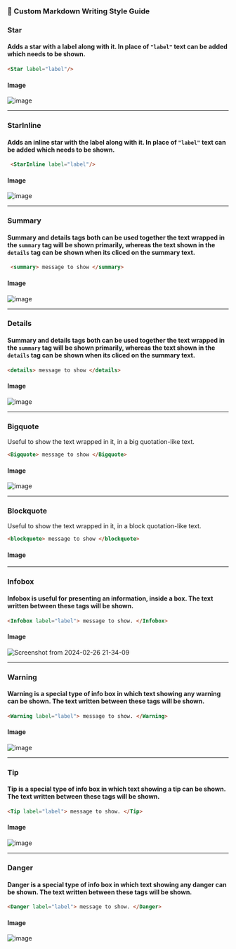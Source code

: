 ### 🚀 Custom Markdown Writing Style Guide

### **Star**

#### Adds a star with a label along with it. In place of `"label"` text can be added which needs to be shown. 

```markdown
<Star label="label"/>
```

#### Image
![image](https://github.com/DhairyaMajmudar/json-schema-website/assets/124715224/936f4561-a37e-42c3-aaad-8ac463ae5d34)


-----------------------------------------------------------------------

### **StarInline**

#### Adds an inline star with the label along with it. In place of `"label"` text can be added which needs to be shown. 
```markdown
 <StarInline label="label"/>
```

#### Image
![image](https://github.com/DhairyaMajmudar/json-schema-website/assets/124715224/5537c8bd-be62-480e-8382-9e20efe233e5)

-----------------------------------------------------------------------


### **Summary**
#### Summary and details tags both can be used together the text wrapped in the `summary` tag will be shown primarily,  whereas the text shown in the `details` tag can be shown when its cliced on the summary text.
 
```markdown
 <summary> message to show </summary>
```
#### Image
![image](https://github.com/DhairyaMajmudar/json-schema-website/assets/124715224/8a9bfd1c-cce6-4859-a3e7-cd7288ae6918)


-----------------------------------------------------------------------

### **Details**
#### Summary and details tags both can be used together the text wrapped in the `summary` tag will be shown primarily,  whereas the text shown in the `details` tag can be shown when its cliced on the summary text.

```markdown
<details> message to show </details>
```
#### Image
![image](https://github.com/DhairyaMajmudar/json-schema-website/assets/124715224/c269910f-9127-496a-a835-31da0d6bee09)

-----------------------------------------------------------------------

### **Bigquote** 

Useful to show the text wrapped in it, in a big quotation-like text.

```markdown
<Bigquote> message to show </Bigquote>
```
#### Image
![image](https://github.com/DhairyaMajmudar/json-schema-website/assets/124715224/d15fdaaf-1b59-42a8-84f7-363a40662438)

-----------------------------------------------------------------------

### **Blockquote**

Useful to show the text wrapped in it, in a block quotation-like text.


 ```markdown
<blockquote> message to show </blockquote>
```

#### Image

-----------------------------------------------------------------------


### **Infobox**
#### Infobox is useful for presenting an information, inside a box. The text written between these tags will be shown.

 ```markdown
<Infobox label="label"> message to show. </Infobox>
```

#### Image
![Screenshot from 2024-02-26 21-34-09](https://github.com/DhairyaMajmudar/json-schema-website/assets/124715224/c25a9d34-387b-46e8-b9fc-f52820a8dda5)

-----------------------------------------------------------------------


### **Warning**
#### Warning is a special type of info box in which text showing any warning can be shown. The text written between these tags will be shown.
```markdown
<Warning label="label"> message to show. </Warning>
```

#### Image

![image](https://github.com/DhairyaMajmudar/json-schema-website/assets/124715224/50595f15-11fb-438e-9a4c-668983016573)

-----------------------------------------------------------------------


### **Tip** 

#### Tip is a special type of info box in which text showing a tip can be shown. The text written between these tags will be shown.
```markdown
<Tip label="label"> message to show. </Tip>
```

#### Image

![image](https://github.com/DhairyaMajmudar/json-schema-website/assets/124715224/0aaa6ef7-ed7f-4ba6-9b5e-42d8914e840d)

-----------------------------------------------------------------------

### **Danger** 

#### Danger is a special type of info box in which text showing any danger can be shown. The text written between these tags will be shown.

```markdown
<Danger label="label"> message to show. </Danger>
```

#### Image

![image](https://github.com/DhairyaMajmudar/json-schema-website/assets/124715224/dc87bd7b-42f2-4670-a64d-bc62eab1c497)


